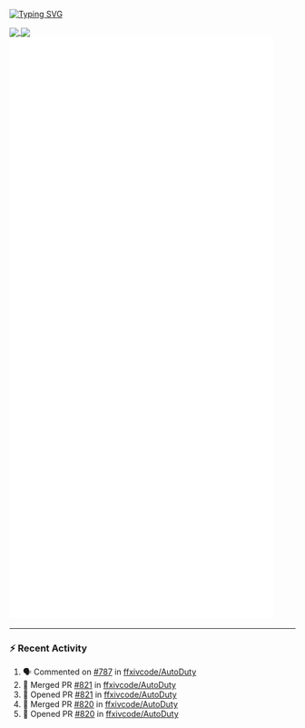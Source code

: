 [![Typing SVG](https://readme-typing-svg.demolab.com?font=Fira+Code&duration=1000&pause=1000&multiline=true&repeat=false&width=435&lines=Simon+Latusek+%7C+Gameplay+Engineer)](https://git.io/typing-svg)

<a href="https://github.com/anuraghazra/github-readme-stats">
  <img height=200 align="center" src="https://github-readme-stats.vercel.app/api?username=erdelf&theme=radical" />
</a>
<a href="https://github.com/anuraghazra/convoychat">
  <img height=200 align="center" src="https://streak-stats.demolab.com?user=erdelf&theme=radical&mode=weekly" />
</a>

<picture>
  <img src="/github-metrics.svg" alt="Metrics">
</picture>

---

### :zap: Recent Activity
<!--START_SECTION:activity-->
1. 🗣 Commented on [#787](https://github.com/ffxivcode/AutoDuty/issues/787#issuecomment-2701841644) in [ffxivcode/AutoDuty](https://github.com/ffxivcode/AutoDuty)
2. 🎉 Merged PR [#821](https://github.com/ffxivcode/AutoDuty/pull/821) in [ffxivcode/AutoDuty](https://github.com/ffxivcode/AutoDuty)
3. 💪 Opened PR [#821](https://github.com/ffxivcode/AutoDuty/pull/821) in [ffxivcode/AutoDuty](https://github.com/ffxivcode/AutoDuty)
4. 🎉 Merged PR [#820](https://github.com/ffxivcode/AutoDuty/pull/820) in [ffxivcode/AutoDuty](https://github.com/ffxivcode/AutoDuty)
5. 💪 Opened PR [#820](https://github.com/ffxivcode/AutoDuty/pull/820) in [ffxivcode/AutoDuty](https://github.com/ffxivcode/AutoDuty)
<!--END_SECTION:activity-->

<!--
**erdelf/erdelf** is a ✨ _special_ ✨ repository because its `README.md` (this file) appears on your GitHub profile.

Here are some ideas to get you started:

- 🔭 I’m currently working on ...
- 🌱 I’m currently learning ...
- 👯 I’m looking to collaborate on ...
- 🤔 I’m looking for help with ...
- 💬 Ask me about ...
- 📫 How to reach me: ...
- 😄 Pronouns: ...
- ⚡ Fun fact: ...
-->
